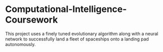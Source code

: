 # Computational-Intelligence-Coursework

This project uses a finely tuned evolutionary algorithm along with a neural network to successfully land a fleet of spaceships onto a landing pad autonomously.
